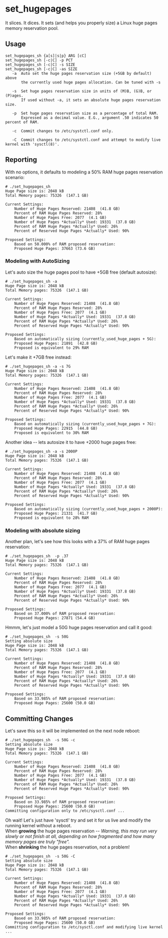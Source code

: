 # set_hugepages
It slices. It dices. It sets (and helps you properly size) a Linux huge pages memory reservation pool.

## Usage
    set_hugepages_sh {a[s]|s|p} ARG [cC]
    set_hugepages_sh [-c|C] -p PCT
    set_hugepages_sh [-c|C] -s SIZE
    set_hugepages_sh [-c|C] -as SIZE
       -a  Auto set the huge pages reservation size (+5GB by default) above
           the currently used huge pages allocation. Can be tuned with -s

       -s  Set huge pages reservation size in units of (M)B, (G)B, or (P)ages.
           If used without -a, it sets an absolute huge pages reservation size.

       -p  Set huge pages reservation size as a percentage of total RAM.
           Expressed as a decimal value. E.G., argument .50 indicates 50 percent of RAM.

       -c  Commit changes to /etc/systctl.conf only.

       -C  Commit changes to /etc/systctl.conf and attempt to modify live kernel with 'sysctl(8)'.
       
## Reporting
With no options, it defaults to modeling a 50% RAM huge pages reservation scenario:

    # ./set_hugepages_sh 
    Huge Page size is: 2048 kB
    Total Memory pages: 75326  (147.1 GB)

    Current Settings:
        Number of Huge Pages Reserved: 21408  (41.8 GB)
        Percent of RAM Huge Pages Reserved: 28%
        Number of Huge Pages Free: 2077  (4.1 GB)
        Number of Huge Pages *Actually* Used: 19331  (37.8 GB)
        Percent of RAM Huge Pages *Actually* Used: 26%
        Percent of Reserved Huge Pages *Actually* Used: 90%

    Proposed Settings:
        Based on 50.000% of RAM proposed reservation:
        Proposed Huge Pages: 37663 (73.6 GB)
 
 ### Modeling with AutoSizing       
Let's auto size the huge pages pool to have +5GB free (default autosize):
    
    # ./set_hugepages_sh -a
    Huge Page size is: 2048 kB
    Total Memory pages: 75326  (147.1 GB)

    Current Settings:
        Number of Huge Pages Reserved: 21408  (41.8 GB)
        Percent of RAM Huge Pages Reserved: 28%
        Number of Huge Pages Free: 2077  (4.1 GB)
        Number of Huge Pages *Actually* Used: 19331  (37.8 GB)
        Percent of RAM Huge Pages *Actually* Used: 26%
        Percent of Reserved Huge Pages *Actually* Used: 90%

    Proposed Settings:
        Based on automatically sizing (currently_used_huge_pages + 5G):
        Proposed Huge Pages: 21891  (42.8 GB)
        Proposed is equivalent to 29% RAM

Let's make it +7GB free instead:
    
    # ./set_hugepages_sh -a -s 7G
    Huge Page size is: 2048 kB
    Total Memory pages: 75326  (147.1 GB)

    Current Settings:
        Number of Huge Pages Reserved: 21408  (41.8 GB)
        Percent of RAM Huge Pages Reserved: 28%
        Number of Huge Pages Free: 2077  (4.1 GB)
        Number of Huge Pages *Actually* Used: 19331  (37.8 GB)
        Percent of RAM Huge Pages *Actually* Used: 26%
        Percent of Reserved Huge Pages *Actually* Used: 90%

    Proposed Settings:
        Based on automatically sizing (currently_used_huge_pages + 7G):
        Proposed Huge Pages: 22915  (44.8 GB)
        Proposed is equivalent to 30% RAM
        
Another idea -- lets autosize it to have +2000 huge pages free:
    
    # ./set_hugepages_sh -a -s 2000P
    Huge Page size is: 2048 kB
    Total Memory pages: 75326  (147.1 GB)

    Current Settings:
        Number of Huge Pages Reserved: 21408  (41.8 GB)
        Percent of RAM Huge Pages Reserved: 28%
        Number of Huge Pages Free: 2077  (4.1 GB)
        Number of Huge Pages *Actually* Used: 19331  (37.8 GB)
        Percent of RAM Huge Pages *Actually* Used: 26%
        Percent of Reserved Huge Pages *Actually* Used: 90%

    Proposed Settings:
        Based on automatically sizing (currently_used_huge_pages + 2000P):
        Proposed Huge Pages: 21331  (41.7 GB)
        Proposed is equivalent to 28% RAM

### Modeling with absolute sizing
Another plan, let's see how this looks with a 37% of RAM huge pages reservation:
    
    # ./set_hugepages_sh  -p .37
    Huge Page size is: 2048 kB
    Total Memory pages: 75326  (147.1 GB)

    Current Settings:
        Number of Huge Pages Reserved: 21408  (41.8 GB)
        Percent of RAM Huge Pages Reserved: 28%
        Number of Huge Pages Free: 2077  (4.1 GB)
        Number of Huge Pages *Actually* Used: 19331  (37.8 GB)
        Percent of RAM Huge Pages *Actually* Used: 26%
        Percent of Reserved Huge Pages *Actually* Used: 90%

    Proposed Settings:
        Based on 37.000% of RAM proposed reservation:
        Proposed Huge Pages: 27871 (54.4 GB)
        
Hmmm, let's just model a 50G huge pages reservation and call it good:
    
    # ./set_hugepages_sh  -s 50G
    Setting absolute size
    Huge Page size is: 2048 kB
    Total Memory pages: 75326  (147.1 GB)

    Current Settings:
        Number of Huge Pages Reserved: 21408  (41.8 GB)
        Percent of RAM Huge Pages Reserved: 28%
        Number of Huge Pages Free: 2077  (4.1 GB)
        Number of Huge Pages *Actually* Used: 19331  (37.8 GB)
        Percent of RAM Huge Pages *Actually* Used: 26%
        Percent of Reserved Huge Pages *Actually* Used: 90%

    Proposed Settings:
        Based on 33.985% of RAM proposed reservation:
        Proposed Huge Pages: 25600 (50.0 GB)
        
## Committing Changes        
Let's save this so it will be implemented on the next node reboot:
    
    # ./set_hugepages_sh  -s 50G -c
    Setting absolute size
    Huge Page size is: 2048 kB
    Total Memory pages: 75326  (147.1 GB)

    Current Settings:
        Number of Huge Pages Reserved: 21408  (41.8 GB)
        Percent of RAM Huge Pages Reserved: 28%
        Number of Huge Pages Free: 2077  (4.1 GB)
        Number of Huge Pages *Actually* Used: 19331  (37.8 GB)
        Percent of RAM Huge Pages *Actually* Used: 26%
        Percent of Reserved Huge Pages *Actually* Used: 90%

    Proposed Settings:
        Based on 33.985% of RAM proposed reservation:
        Proposed Huge Pages: 25600 (50.0 GB)
    Committing configuration only to /etc/sysctl.conf ...
    
Oh wait! Let's just have 'sysctl' try and set it for us live and modify the running kernel without a reboot.  
When **growing** the huge pages reservation -- _Warning, this may run very slowly or not finish at all, depending on how fragmented and how many memory pages are truly "free"._  
When **shrinking** the huge pages reservation, not a problem!
    
    # ./set_hugepages_sh  -s 50G -C
    Setting absolute size
    Huge Page size is: 2048 kB
    Total Memory pages: 75326  (147.1 GB)

    Current Settings:
        Number of Huge Pages Reserved: 21408  (41.8 GB)
        Percent of RAM Huge Pages Reserved: 28%
        Number of Huge Pages Free: 2077  (4.1 GB)
        Number of Huge Pages *Actually* Used: 19331  (37.8 GB)
        Percent of RAM Huge Pages *Actually* Used: 26%
        Percent of Reserved Huge Pages *Actually* Used: 90%

    Proposed Settings:
        Based on 33.985% of RAM proposed reservation:
        Proposed Huge Pages: 25600 (50.0 GB)
    Committing configuration to /etc/sysctl.conf and modifying live kernel ...

        
